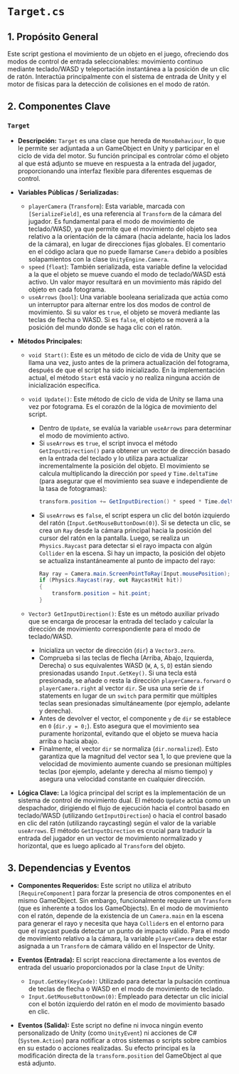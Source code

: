 # `Target.cs`

## 1. Propósito General
Este script gestiona el movimiento de un objeto en el juego, ofreciendo dos modos de control de entrada seleccionables: movimiento continuo mediante teclado/WASD y teleportación instantánea a la posición de un clic de ratón. Interactúa principalmente con el sistema de entrada de Unity y el motor de físicas para la detección de colisiones en el modo de ratón.

## 2. Componentes Clave

### `Target`
- **Descripción:** `Target` es una clase que hereda de `MonoBehaviour`, lo que le permite ser adjuntada a un GameObject en Unity y participar en el ciclo de vida del motor. Su función principal es controlar cómo el objeto al que está adjunto se mueve en respuesta a la entrada del jugador, proporcionando una interfaz flexible para diferentes esquemas de control.

- **Variables Públicas / Serializadas:**
    - `playerCamera` (`Transform`): Esta variable, marcada con `[SerializeField]`, es una referencia al `Transform` de la cámara del jugador. Es fundamental para el modo de movimiento de teclado/WASD, ya que permite que el movimiento del objeto sea relativo a la orientación de la cámara (hacia adelante, hacia los lados de la cámara), en lugar de direcciones fijas globales. El comentario en el código aclara que no puede llamarse `Camera` debido a posibles solapamientos con la clase `UnityEngine.Camera`.
    - `speed` (`float`): También serializada, esta variable define la velocidad a la que el objeto se mueve cuando el modo de teclado/WASD está activo. Un valor mayor resultará en un movimiento más rápido del objeto en cada fotograma.
    - `useArrows` (`bool`): Una variable booleana serializada que actúa como un interruptor para alternar entre los dos modos de control de movimiento. Si su valor es `true`, el objeto se moverá mediante las teclas de flecha o WASD. Si es `false`, el objeto se moverá a la posición del mundo donde se haga clic con el ratón.

- **Métodos Principales:**
    - `void Start()`: Este es un método de ciclo de vida de Unity que se llama una vez, justo antes de la primera actualización del fotograma, después de que el script ha sido inicializado. En la implementación actual, el método `Start` está vacío y no realiza ninguna acción de inicialización específica.

    - `void Update()`: Este método de ciclo de vida de Unity se llama una vez por fotograma. Es el corazón de la lógica de movimiento del script.
        - Dentro de `Update`, se evalúa la variable `useArrows` para determinar el modo de movimiento activo.
        - Si `useArrows` es `true`, el script invoca el método `GetInputDirection()` para obtener un vector de dirección basado en la entrada del teclado y lo utiliza para actualizar incrementalmente la posición del objeto. El movimiento se calcula multiplicando la dirección por `speed` y `Time.deltaTime` (para asegurar que el movimiento sea suave e independiente de la tasa de fotogramas):
          ```csharp
          transform.position += GetInputDirection() * speed * Time.deltaTime;
          ```
        - Si `useArrows` es `false`, el script espera un clic del botón izquierdo del ratón (`Input.GetMouseButtonDown(0)`). Si se detecta un clic, se crea un `Ray` desde la cámara principal hacia la posición del cursor del ratón en la pantalla. Luego, se realiza un `Physics.Raycast` para detectar si el rayo impacta con algún `Collider` en la escena. Si hay un impacto, la posición del objeto se actualiza instantáneamente al punto de impacto del rayo:
          ```csharp
          Ray ray = Camera.main.ScreenPointToRay(Input.mousePosition);
          if (Physics.Raycast(ray, out RaycastHit hit))
          {
              transform.position = hit.point;
          }
          ```

    - `Vector3 GetInputDirection()`: Este es un método auxiliar privado que se encarga de procesar la entrada del teclado y calcular la dirección de movimiento correspondiente para el modo de teclado/WASD.
        - Inicializa un vector de dirección (`dir`) a `Vector3.zero`.
        - Comprueba si las teclas de flecha (Arriba, Abajo, Izquierda, Derecha) o sus equivalentes WASD (`W`, `A`, `S`, `D`) están siendo presionadas usando `Input.GetKey()`. Si una tecla está presionada, se añade o resta la dirección `playerCamera.forward` o `playerCamera.right` al vector `dir`. Se usa una serie de `if` statements en lugar de un `switch` para permitir que múltiples teclas sean presionadas simultáneamente (por ejemplo, adelante y derecha).
        - Antes de devolver el vector, el componente `y` de `dir` se establece en `0` (`dir.y = 0;`). Esto asegura que el movimiento sea puramente horizontal, evitando que el objeto se mueva hacia arriba o hacia abajo.
        - Finalmente, el vector `dir` se normaliza (`dir.normalized`). Esto garantiza que la magnitud del vector sea 1, lo que previene que la velocidad de movimiento aumente cuando se presionan múltiples teclas (por ejemplo, adelante y derecha al mismo tiempo) y asegura una velocidad constante en cualquier dirección.

- **Lógica Clave:** La lógica principal del script es la implementación de un sistema de control de movimiento dual. El método `Update` actúa como un despachador, dirigiendo el flujo de ejecución hacia el control basado en teclado/WASD (utilizando `GetInputDirection`) o hacia el control basado en clic del ratón (utilizando raycasting) según el valor de la variable `useArrows`. El método `GetInputDirection` es crucial para traducir la entrada del jugador en un vector de movimiento normalizado y horizontal, que es luego aplicado al `Transform` del objeto.

## 3. Dependencias y Eventos
- **Componentes Requeridos:** Este script no utiliza el atributo `[RequireComponent]` para forzar la presencia de otros componentes en el mismo GameObject. Sin embargo, funcionalmente requiere un `Transform` (que es inherente a todos los GameObjects). En el modo de movimiento con el ratón, depende de la existencia de un `Camera.main` en la escena para generar el rayo y necesita que haya `Collider`s en el entorno para que el raycast pueda detectar un punto de impacto válido. Para el modo de movimiento relativo a la cámara, la variable `playerCamera` debe estar asignada a un `Transform` de cámara válido en el Inspector de Unity.

- **Eventos (Entrada):**
    El script reacciona directamente a los eventos de entrada del usuario proporcionados por la clase `Input` de Unity:
    - `Input.GetKey(KeyCode)`: Utilizado para detectar la pulsación continua de teclas de flecha o WASD en el modo de movimiento de teclado.
    - `Input.GetMouseButtonDown(0)`: Empleado para detectar un clic inicial con el botón izquierdo del ratón en el modo de movimiento basado en clic.

- **Eventos (Salida):**
    Este script no define ni invoca ningún evento personalizado de Unity (como `UnityEvent`) ni acciones de C# (`System.Action`) para notificar a otros sistemas o scripts sobre cambios en su estado o acciones realizadas. Su efecto principal es la modificación directa de la `transform.position` del GameObject al que está adjunto.
